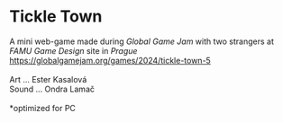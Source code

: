 # Tickle Town
A mini web-game made during _Global Game Jam_ with two strangers at _FAMU Game Design_ site in _Prague_<br>
https://globalgamejam.org/games/2024/tickle-town-5<br>
<br>
Art ... Ester Kasalová<br>
Sound ... Ondra Lamač<br>
<br>
*optimized for PC
